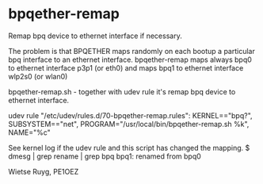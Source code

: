 # bpqether-remap
Remap bpq device to ethernet interface if necessary.

The problem is that BPQETHER maps randomly on each bootup a particular bpq interface to an ethernet interface.
bpqether-remap maps always bpq0 to ethernet interface p3p1 (or eth0)
and maps bpq1 to ethernet interface wlp2s0 (or wlan0)


bpqether-remap.sh - together with udev rule it's remap bpq device to ethernet interface.

udev rule "/etc/udev/rules.d/70-bpqether-remap.rules":
KERNEL=="bpq?", SUBSYSTEM=="net", PROGRAM="/usr/local/bin/bpqether-remap.sh %k", NAME="%c"

See kernel log if the udev rule and this script has changed the mapping.
$ dmesg | grep rename | grep bpq
bpq1: renamed from bpq0

Wietse Ruyg, PE1OEZ
